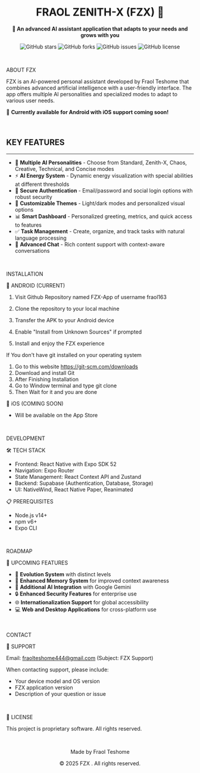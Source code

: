 <div align="center">
  
  <h1>FRAOL ZENITH-X (FZX) 🚀</h1>
  <p><strong>🤖 An advanced AI assistant application that adapts to your needs and grows with you</strong></p>

  <p>
    <img src="https://img.shields.io/github/stars/fraolteshome/FZX?style=flat-square" alt="GitHub stars"/>
    <img src="https://img.shields.io/github/forks/fraolteshome/FZX?style=flat-square" alt="GitHub forks"/>
    <img src="https://img.shields.io/github/issues/fraolteshome/FZX?style=flat-square" alt="GitHub issues"/>
    <img src="https://img.shields.io/github/license/fraolteshome/FZX?style=flat-square" alt="GitHub license"/>
  </p>
</div>

<!-- *********************************************************************** -->
<br />

ABOUT FZX


FZX is an AI-powered personal assistant developed by Fraol Teshome that combines advanced artificial intelligence with a user-friendly interface. The app offers multiple AI personalities and specialized modes to adapt to various user needs.

🌟 **Currently available for Android with iOS support coming soon!**

<br />

## KEY FEATURES
-----------

- 🤖 **Multiple AI Personalities** - Choose from Standard, Zenith-X, Chaos, Creative, Technical, and Concise modes
- ⚡ **AI Energy System** - Dynamic energy visualization with special abilities at different thresholds
- 🔐 **Secure Authentication** - Email/password and social login options with robust security
- 🎨 **Customizable Themes** - Light/dark modes and personalized visual options
- 📊 **Smart Dashboard** - Personalized greeting, metrics, and quick access to features
- ✅ **Task Management** - Create, organize, and track tasks with natural language processing
- 💬 **Advanced Chat** - Rich content support with context-aware conversations

<br />

 INSTALLATION


📱 ANDROID (CURRENT)

1. Visit Github Repository named FZX-App of username fraol163
2. Clone the repository to your local machine

3. Transfer the APK to your Android device
4. Enable "Install from Unknown Sources" if prompted
5. Install and enjoy the FZX experience


If You don't have git installed on your operating system 
1. Go to  this website https://git-scm.com/downloads
2. Download and install Git
3. After Finishing Installation
4. Go to Window terminal and type git clone
5.  Then Wait for it and you are done

 🍎 iOS (COMING SOON)

- Will be available on the App Store

<br />

 DEVELOPMENT

 🛠️ TECH STACK

- Frontend: React Native with Expo SDK 52
- Navigation: Expo Router
- State Management: React Context API and Zustand
- Backend: Supabase (Authentication, Database, Storage)
- UI: NativeWind, React Native Paper, Reanimated

 📋 PREREQUISITES

- Node.js v14+
- npm v6+
- Expo CLI




<br />

 ROADMAP


 🔮 UPCOMING FEATURES

- 🧬 **Evolution System** with distinct levels
- 🧠 **Enhanced Memory System** for improved context awareness
- 🤖 **Additional AI Integration** with Google Gemini
- 🔒 **Enhanced Security Features** for enterprise use
- 🌐 **Internationalization Support** for global accessibility
- 💻 **Web and Desktop Applications** for cross-platform use

<br />

 CONTACT


 📧 SUPPORT

Email: fraolteshome444@gmail.com (Subject: FZX Support)

When contacting support, please include:
- Your device model and OS version
- FZX application version
- Description of your question or issue

<br />

 📜 LICENSE


This project is proprietary software. All rights reserved.

<br />

<div align="center">
  <p>Made  by Fraol Teshome</p>
  <p>© 2025 FZX . All rights reserved.</p>
</div>
